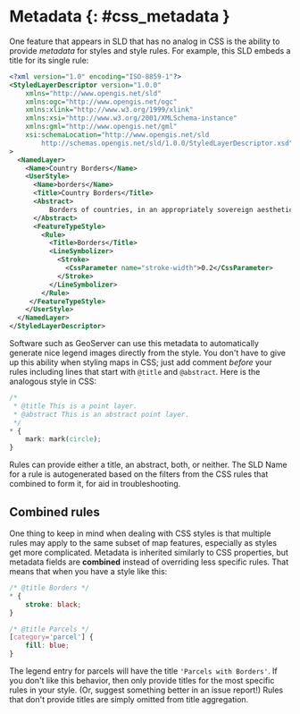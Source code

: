 # Metadata {: #css_metadata }

One feature that appears in SLD that has no analog in CSS is the ability to provide *metadata* for styles and style rules. For example, this SLD embeds a title for its single rule:

``` xml
<?xml version="1.0" encoding="ISO-8859-1"?>
<StyledLayerDescriptor version="1.0.0" 
    xmlns="http://www.opengis.net/sld" 
    xmlns:ogc="http://www.opengis.net/ogc"
    xmlns:xlink="http://www.w3.org/1999/xlink" 
    xmlns:xsi="http://www.w3.org/2001/XMLSchema-instance" 
    xmlns:gml="http://www.opengis.net/gml"
    xsi:schemaLocation="http://www.opengis.net/sld 
        http://schemas.opengis.net/sld/1.0.0/StyledLayerDescriptor.xsd"
>
  <NamedLayer>
    <Name>Country Borders</Name>
    <UserStyle>
      <Name>borders</Name>
      <Title>Country Borders</Title>
      <Abstract>
          Borders of countries, in an appropriately sovereign aesthetic.
      </Abstract>
      <FeatureTypeStyle>
        <Rule>
          <Title>Borders</Title>
          <LineSymbolizer>
            <Stroke>
              <CssParameter name="stroke-width">0.2</CssParameter>
            </Stroke>
          </LineSymbolizer>
        </Rule>
     </FeatureTypeStyle>
    </UserStyle>
  </NamedLayer>
</StyledLayerDescriptor>
```

Software such as GeoServer can use this metadata to automatically generate nice legend images directly from the style. You don't have to give up this ability when styling maps in CSS; just add comment *before* your rules including lines that start with `@title` and `@abstract`. Here is the analogous style in CSS:

``` css
/*
 * @title This is a point layer.
 * @abstract This is an abstract point layer.
 */
* {
    mark: mark(circle);
}
```

Rules can provide either a title, an abstract, both, or neither. The SLD Name for a rule is autogenerated based on the filters from the CSS rules that combined to form it, for aid in troubleshooting.

## Combined rules

One thing to keep in mind when dealing with CSS styles is that multiple rules may apply to the same subset of map features, especially as styles get more complicated. Metadata is inherited similarly to CSS properties, but metadata fields are **combined** instead of overriding less specific rules. That means that when you have a style like this:

``` css
/* @title Borders */
* {
    stroke: black;
}

/* @title Parcels */
[category='parcel'] {
    fill: blue;
}
```

The legend entry for parcels will have the title `'Parcels with Borders'`. If you don't like this behavior, then only provide titles for the most specific rules in your style. (Or, suggest something better in an issue report!) Rules that don't provide titles are simply omitted from title aggregation.
